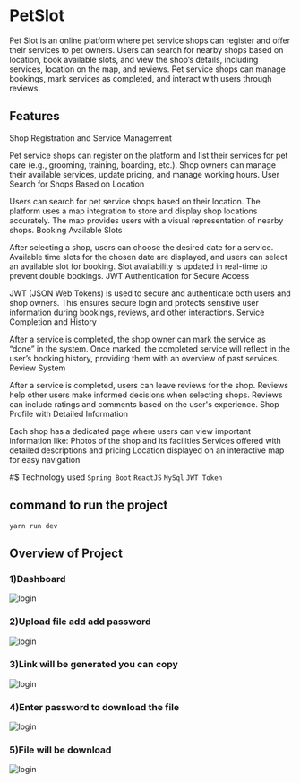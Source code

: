 # PetSlot
Pet Slot is an online platform where pet service shops can register and offer their services to pet owners. Users can search for nearby shops based on location, book available slots, and view the shop’s details, including services, location on the map, and reviews. Pet service shops can manage bookings, mark services as completed, and interact with users through reviews.

## Features
Shop Registration and Service Management

Pet service shops can register on the platform and list their services for pet care (e.g., grooming, training, boarding, etc.).
Shop owners can manage their available services, update pricing, and manage working hours.
User Search for Shops Based on Location

Users can search for pet service shops based on their location.
The platform uses a map integration to store and display shop locations accurately.
The map provides users with a visual representation of nearby shops.
Booking Available Slots

After selecting a shop, users can choose the desired date for a service.
Available time slots for the chosen date are displayed, and users can select an available slot for booking.
Slot availability is updated in real-time to prevent double bookings.
JWT Authentication for Secure Access

JWT (JSON Web Tokens) is used to secure and authenticate both users and shop owners.
This ensures secure login and protects sensitive user information during bookings, reviews, and other interactions.
Service Completion and History

After a service is completed, the shop owner can mark the service as “done” in the system.
Once marked, the completed service will reflect in the user’s booking history, providing them with an overview of past services.
Review System

After a service is completed, users can leave reviews for the shop.
Reviews help other users make informed decisions when selecting shops.
Reviews can include ratings and comments based on the user's experience.
Shop Profile with Detailed Information

Each shop has a dedicated page where users can view important information like:
Photos of the shop and its facilities
Services offered with detailed descriptions and pricing
Location displayed on an interactive map for easy navigation

#$ Technology used
`Spring Boot`
`ReactJS`
`MySql`
`JWT Token`

    
## command to run the project 

`yarn run dev`

## Overview of Project

### 1)Dashboard
![login](https://github.com/jadvamar/file_sharing_with_password/assets/103949217/36b8a540-271c-4ff0-9fc6-72e9279d70b5)

### 2)Upload file add add password 
![login](https://github.com/jadvamar/file_sharing_with_password/assets/103949217/2aceff9c-c6d1-4435-bdc5-d95bb4299077)

### 3)Link will be generated you can copy
![login](https://github.com/jadvamar/file_sharing_with_password/assets/103949217/24c08633-7c57-4d25-8eba-0d6c2776bfe7)

### 4)Enter password to download the file
![login](https://github.com/jadvamar/file_sharing_with_password/assets/103949217/4e2d7c9c-2f11-4115-9748-7cfd99acebaa)

### 5)File will be download
![login](https://github.com/jadvamar/file_sharing_with_password/assets/103949217/9f0ba021-6d12-4bfd-84b4-61ff056f71d9)
